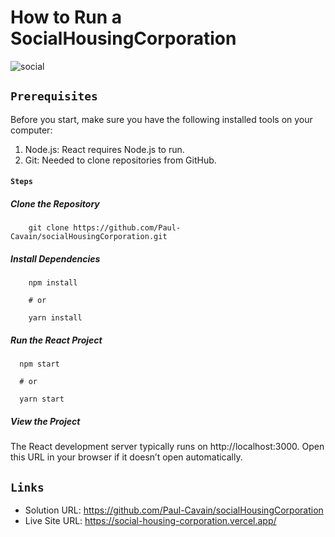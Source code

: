 # How to Run a SocialHousingCorporation
![social](https://github.com/user-attachments/assets/7a07609a-d537-4032-a549-8fc8ec351220)

## `Prerequisites`
Before you start, make sure you have the following installed tools on your computer:

01. Node.js: React requires Node.js to run.
02. Git: Needed to clone repositories from GitHub.

#### `Steps`

##### Clone the Repository
        git clone https://github.com/Paul-Cavain/socialHousingCorporation.git

##### Install Dependencies

        npm install

        # or

        yarn install

##### Run the React Project

      npm start
      
      # or
      
      yarn start

 ##### View the Project
  The React development server typically runs on http://localhost:3000. Open this URL in your browser if it doesn’t open automatically.


## `Links`
- Solution URL: https://github.com/Paul-Cavain/socialHousingCorporation
- Live Site URL: https://social-housing-corporation.vercel.app/
